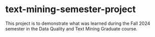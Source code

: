 # text-mining-semester-project
This project is to demonstrate what was learned during the Fall 2024 semester in the Data Quality and Text Mining Graduate course.
